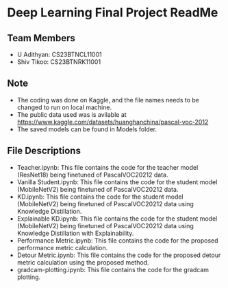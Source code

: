 # Deep Learning Final Project ReadMe
## Team Members
- U Adithyan: CS23BTNCL11001
- Shiv Tikoo: CS23BTNRK11001
## Note
- The coding was done on Kaggle, and the file names needs to be changed to run on local machine.
- The public data used was is avilable at https://www.kaggle.com/datasets/huanghanchina/pascal-voc-2012
- The saved models can be found in Models folder.
## File Descriptions
- Teacher.ipynb: This file contains the code for the teacher model (ResNet18) being finetuned of PascalVOC20212 data.
- Vanilla Student.ipynb: This file contains the code for the student model (MobileNetV2) being finetuned of PascalVOC20212 data.
- KD.ipynb: This file contains the code for the student model (MobileNetV2) being finetuned of PascalVOC20212 data using Knowledge Distillation.
- Explainable KD.ipynb: This file contains the code for the student model (MobileNetV2) being finetuned of PascalVOC20212 data using Knowledge Distillation with Explainability.
- Performance Metric.ipynb: This file contains the code for the proposed performance metric calculation.
- Detour Metric.ipynb: This file contains the code for the proposed detour metric calculation using the proposed method.
- gradcam-plotting.ipynb: This file contains the code for the gradcam plotting.
